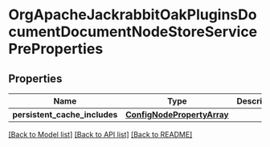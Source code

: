 # OrgApacheJackrabbitOakPluginsDocumentDocumentNodeStoreServicePreProperties

## Properties
Name | Type | Description | Notes
------------ | ------------- | ------------- | -------------
**persistent_cache_includes** | [**ConfigNodePropertyArray**](ConfigNodePropertyArray.md) |  | [optional] 

[[Back to Model list]](../README.md#documentation-for-models) [[Back to API list]](../README.md#documentation-for-api-endpoints) [[Back to README]](../README.md)


